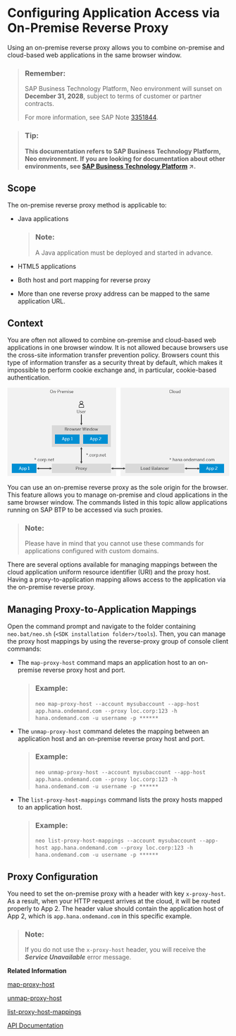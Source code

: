 <!-- loio79773d1793d745b2b943e7bce12bbc51 -->

# Configuring Application Access via On-Premise Reverse Proxy

Using an on-premise reverse proxy allows you to combine on-premise and cloud-based web applications in the same browser window.

> ### Remember:  
> SAP Business Technology Platform, Neo environment will sunset on **December 31, 2028**, subject to terms of customer or partner contracts.
> 
> For more information, see SAP Note [3351844](https://me.sap.com/notes/3351844).

> ### Tip:  
> **This documentation refers to SAP Business Technology Platform, Neo environment. If you are looking for documentation about other environments, see [SAP Business Technology Platform](https://help.sap.com/viewer/65de2977205c403bbc107264b8eccf4b/Cloud/en-US/6a2c1ab5a31b4ed9a2ce17a5329e1dd8.html "SAP Business Technology Platform (SAP BTP) is an integrated offering comprised of the following technology portfolios: application development; process automation; integration; data, analytics, and enterprise planning; artificial intelligence. The platform offers users the ability to turn data into business value, compose end-to-end business processes, connect entire IT landscapes, and personalize, build and extend SAP applications. This reduces the overall total cost of ownership maintaining SAP landscapes and third-party software across end-to-end business processes.") :arrow_upper_right:.**



<a name="loio79773d1793d745b2b943e7bce12bbc51__section_s22_fpy_dz"/>

## Scope

The on-premise reverse proxy method is applicable to:

-   Java applications

    > ### Note:  
    > A Java application must be deployed and started in advance.

-   HTML5 applications

-   Both host and port mapping for reverse proxy

-   More than one reverse proxy address can be mapped to the same application URL.




<a name="loio79773d1793d745b2b943e7bce12bbc51__section_pkh_1jy_dz"/>

## Context

You are often not allowed to combine on-premise and cloud-based web applications in one browser window. It is not allowed because browsers use the cross-site information transfer prevention policy. Browsers count this type of information transfer as a security threat by default, which makes it impossible to perform cookie exchange and, in particular, cookie-based authentication.

![](images/On-Premise_Reverse_Proxy_Update_8936188.png)

You can use an on-premise reverse proxy as the sole origin for the browser. This feature allows you to manage on-premise and cloud applications in the same browser window. The commands listed in this topic allow applications running on SAP BTP to be accessed via such proxies.

> ### Note:  
> Please have in mind that you cannot use these commands for applications configured with custom domains.

There are several options available for managing mappings between the cloud application uniform resource identifier \(URI\) and the proxy host. Having a proxy-to-application mapping allows access to the application via the on-premise reverse proxy.



<a name="loio79773d1793d745b2b943e7bce12bbc51__section_jh1_wd2_2z"/>

## Managing Proxy-to-Application Mappings

Open the command prompt and navigate to the folder containing `neo.bat/neo.sh` \(`<SDK installation folder>/tools`\). Then, you can manage the proxy host mappings by using the reverse-proxy group of console client commands:

-   The `map-proxy-host` command maps an application host to an on-premise reverse proxy host and port.

    > ### Example:  
    > ```
    > neo map-proxy-host --account mysubaccount --app-host app.hana.ondemand.com --proxy loc.corp:123 -h hana.ondemand.com -u username -p ******
    > ```

-   The `unmap-proxy-host` command deletes the mapping between an application host and an on-premise reverse proxy host and port.

    > ### Example:  
    > ```
    > neo unmap-proxy-host --account mysubaccount --app-host app.hana.ondemand.com --proxy loc.corp:123 -h hana.ondemand.com -u username -p ******
    > ```

-   The `list-proxy-host-mappings` command lists the proxy hosts mapped to an application host.

    > ### Example:  
    > ```
    > neo list-proxy-host-mappings --account mysubaccount --app-host app.hana.ondemand.com --proxy loc.corp:123 -h hana.ondemand.com -u username -p ******
    > ```




<a name="loio79773d1793d745b2b943e7bce12bbc51__section_rdl_gjn_mz"/>

## Proxy Configuration

You need to set the on-premise proxy with a header with key `x-proxy-host`. As a result, when your HTTP request arrives at the cloud, it will be routed properly to App 2. The header value should contain the application host of App 2, which is `app.hana.ondemand.com` in this specific example.

> ### Note:  
> If you do not use the `x-proxy-host` header, you will receive the ***Service Unavailable*** error message.

**Related Information**  


[map-proxy-host](map-proxy-host-12b5cc4.md "Maps an application host to an on-premise reverse proxy host and port.")

[unmap-proxy-host](unmap-proxy-host-10ddad9.md "Deletes the mapping between an application host and an on-premise reverse proxy host and port.")

[list-proxy-host-mappings](list-proxy-host-mappings-9fbd139.md "Lists the proxy hosts mapped to an application hostname.")

[API Documentation](../30-development-neo/api-documentation-4570e92.md "API documentation for the Neo environment.")


